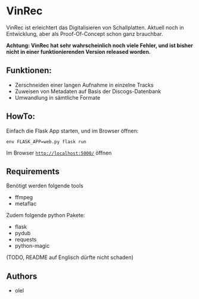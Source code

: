 # VinRec

VinRec ist erleichtert das Digitalisieren von Schallplatten. Aktuell noch in Entwicklung, aber als Proof-Of-Concept schon ganz brauchbar.

**Achtung: VinRec hat sehr wahrscheinlich noch viele Fehler, und ist bisher nicht in einer funktionierenden Version released worden.**

## Funktionen:
* Zerschneiden einer langen Aufnahme in einzelne Tracks
* Zuweisen von Metadaten auf Basis der Discogs-Datenbank
* Umwandlung in sämtliche Formate

## HowTo:
Einfach die Flask App starten, und im Browser öffnen:
```
env FLASK_APP=web.py flask run
```
Im Browser [`http://localhost:5000/`](http://localhost:5000/) öffnen

## Requirements
Benötigt werden folgende tools

* ffmpeg
* metaflac

Zudem folgende python Pakete:

* flask
* pydub
* requests
* python-magic

(TODO, README auf Englisch dürfte nicht schaden)

## Authors
* olel
